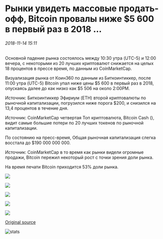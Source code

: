 # Рынки увидеть массовые продать-офф, Bitcoin провалы ниже $5 600 в первый раз в 2018 ...

###### 2018-11-14 15:11

Основной падение рынка состоялось между 10:30 утра (UTC-5) и 12:00 вечера, с некоторыми из 20 лучших криптовалют снижается на целых 18 процентов в прессе время, по данным из CoinMarketCap.

Визуализация рынка от Коин360 по данным из Биткоинтиккер, после 11:00 утра (UTC-5) Bitcoin упал ниже цены $5 600 в первый раз в 2018, опускаясь далее до как низко как $5 506 на около 2:00PM.

Источник: Биткоинтиккер Эфириум (ETH) второй криптовалюты по рыночной капитализации, погрузился ниже порога $200, и снизился на 13,4 процентов в течение дня.

Источник: CoinMarketCap четвертая Топ криптовалюта, Bitcoin Cash (), видит самые большие потери по 20 лучших токенов по рыночной капитализации.

По состоянию на пресс-время, Общая рыночная капитализация слегка восстала до $190 000 000 000.

Источник: CoinMarketCap в то время как рынки видели огромные продажи, Bitcoin пережил некоторый рост с точки зрения доли рынка.

На время печати Bitcoin приходится 53% доли рынка.

![](https://s3.cointelegraph.com/storage/uploads/view/9d5722a9342f993bf7310687070ccaf2.png)

![](https://s3.cointelegraph.com/storage/uploads/view/03338a2c6bfb408cc6ef819408e3ff45.png)

![](https://s3.cointelegraph.com/storage/uploads/view/a6d6c32874e3db6b89a81b1e69ed5652.jpeg)

![](https://s3.cointelegraph.com/storage/uploads/view/77f8ab27f1aca42c62755fe21c2dce4e.jpeg)

![](https://s3.cointelegraph.com/storage/uploads/view/881959c39aa39a4c77ea0ce7653110f9.jpeg)

[Original source](https://cointelegraph.com/news/markets-see-massive-selloff-bitcoin-dips-below-5-600-for-the-first-time-in-2018)

![stats](https://c.statcounter.com/11760860/0/a89fa40b/1/ "stats")